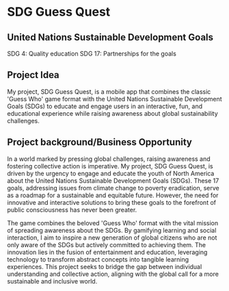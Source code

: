 # SDG Guess Quest

## United Nations Sustainable Development Goals 
SDG 4: Quality education
SDG 17: Partnerships for the goals

## Project Idea
My project, SDG Guess Quest, is a mobile app that combines the classic 'Guess Who' game format with the United Nations Sustainable Development Goals (SDGs) to educate and engage users in an interactive, fun, and educational experience while raising awareness about global sustainability challenges.

## Project background/Business Opportunity
In a world marked by pressing global challenges, raising awareness and fostering collective action is imperative. My project, SDG Guess Quest, is driven by the urgency to engage and educate the youth of North America about the United Nations Sustainable Development Goals (SDGs). These 17 goals, addressing issues from climate change to poverty eradication, serve as a roadmap for a sustainable and equitable future. However, the need for innovative and interactive solutions to bring these goals to the forefront of public consciousness has never been greater.

The game combines the beloved 'Guess Who' format with the vital mission of spreading awareness about the SDGs. By gamifying learning and social interaction, I aim to inspire a new generation of global citizens who are not only aware of the SDGs but actively committed to achieving them. The innovation lies in the fusion of entertainment and education, leveraging technology to transform abstract concepts into tangible learning experiences. This project seeks to bridge the gap between individual understanding and collective action, aligning with the global call for a more sustainable and inclusive world.
